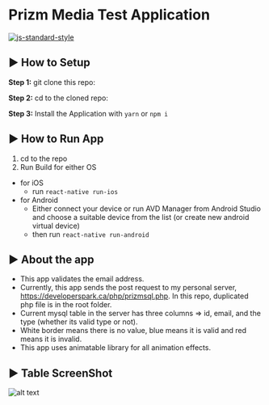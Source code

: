 #  Prizm Media Test Application
[![js-standard-style](https://img.shields.io/badge/code%20style-standard-brightgreen.svg?style=flat)](http://standardjs.com/) 

## :arrow_forward: How to Setup

**Step 1:** git clone this repo:

**Step 2:** cd to the cloned repo:

**Step 3:** Install the Application with `yarn` or `npm i`


## :arrow_forward: How to Run App

1. cd to the repo
2. Run Build for either OS
  * for iOS
    * run `react-native run-ios`
  * for Android
    * Either connect your device or run AVD Manager from Android Studio and choose a suitable device from the list (or create new android virtual device)
    * then run `react-native run-android`

## :arrow_forward: About the app

- This app validates the email address.
- Currently, this app sends the post request to my personal server, https://developerspark.ca/php/prizmsql.php. In this repo, duplicated php file is in the root folder.
- Current mysql table in the server has three columns => id, email, and the type (whether its valid type or not).
- White border means there is no value, blue means it is valid and red means it is invalid.
- This app uses animatable library for all animation effects.


## :arrow_forward: Table ScreenShot

![alt text](http://developerspark.ca/images/table.png)